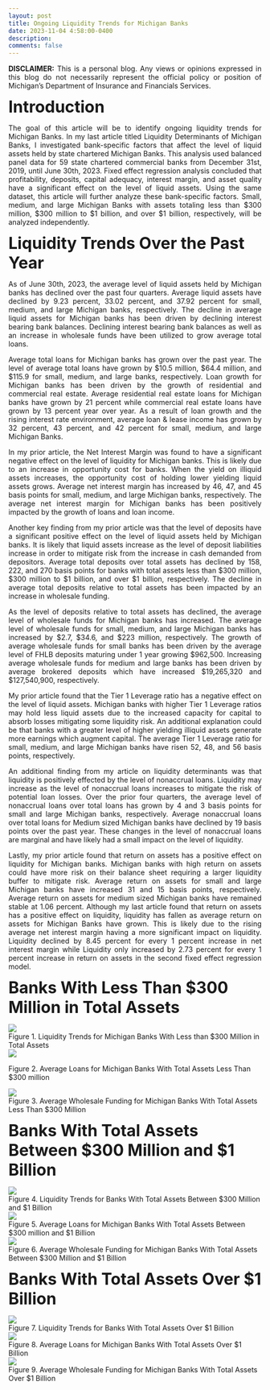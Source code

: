 ```yaml
---
layout: post
title: Ongoing Liquidity Trends for Michigan Banks
date: 2023-11-04 4:58:00-0400
description: 
comments: false
---
```



<p align="justify"><b>DISCLAIMER:</b> This is a personal blog.  Any views or opinions expressed in this blog do not necessarily represent the official policy or position of Michigan’s Department of Insurance and Financials Services.   </p>


<p style="text-align: left;"><font size="+3"><b>Introduction</b></font></p>

<p align="justify">
The goal of this article will be to identify ongoing liquidity trends for Michigan Banks.  In my last article titled Liquidity Determinants of Michigan Banks, I investigated bank-specific factors that affect the level of liquid assets held by state chartered Michigan Banks.  This analysis used balanced panel data for 59 state chartered commercial banks from December 31st, 2019, until June 30th, 2023.  Fixed effect regression analysis concluded that profitability, deposits, capital adequacy, interest margin, and asset quality have a significant effect on the level of liquid assets.  Using the same dataset, this article will further analyze these bank-specific factors.  Small, medium, and large Michigan Banks with assets totaling less than $300 million, $300 million to $1 billion, and over $1 billion, respectively, will be analyzed independently. 
</p>


<p style="text-align: left;"><font size="+3"><b>Liquidity Trends Over the Past Year</b></font></p>

<p align="justify">
As of June 30th, 2023, the average level of liquid assets held by Michigan banks has declined over the past four quarters.  Average liquid assets have declined by 9.23 percent, 33.02 percent, and 37.92 percent for small, medium, and large Michigan banks, respectively.  The decline in average liquid assets for Michigan banks has been driven by declining interest bearing bank balances.  Declining interest bearing bank balances as well as an increase in wholesale funds have been utilized to grow average total loans. 
</p>

<p align="justify">
Average total loans for Michigan banks has grown over the past year. The level of average total loans have grown by $10.5 million, $64.4 million, and $115.9 for small, medium, and large banks, respectively.  Loan growth for Michigan banks has been driven by the growth of residential and commercial real estate.  Average residential real estate loans for Michigan banks have grown by 21 percent while commercial real estate loans have grown by 13 percent year over year.  As a result of loan growth and the rising interest rate environment, average loan & lease income has grown by 32 percent, 43 percent, and 42 percent for small, medium, and large Michigan Banks. 
</p>

<p align="justify">
In my prior article, the Net Interest Margin was found to have a significant negative effect on the level of liquidity for Michigan banks.  This is likely due to an increase in opportunity cost for banks.  When the yield on illiquid assets increases, the opportunity cost of holding lower yielding liquid assets grows.  Average net interest margin has increased by 46, 47, and 45 basis points for small, medium, and large Michigan banks, respectively.  The average net interest margin for Michigan banks has been positively impacted by the growth of loans and loan income. 
</p>

<p align="justify">
Another key finding from my prior article was that the level of deposits have a significant positive effect on the level of liquid assets held by Michigan banks.  It is likely that liquid assets increase as the level of deposit liabilities increase in order to mitigate risk from the increase in cash demanded from depositors.  Average total deposits over total assets has declined by 158, 222, and 270 basis points for banks with total assets less than $300 million, $300 million to $1 billion, and over $1 billion, respectively.  The decline in average total deposits relative to total assets has been impacted by an increase in wholesale funding. 
</p>

<p align="justify">
As the level of deposits relative to total assets has declined, the average level of wholesale funds for Michigan banks has increased.  The average level of wholesale funds for small, medium, and large Michigan banks has increased by $2.7, $34.6, and $223 million, respectively.  The growth of average wholesale funds for small banks has been driven by the average level of FHLB deposits maturing under 1 year growing $962,500.  Increasing average wholesale funds for medium and large banks has been driven by average brokered deposits which have increased $19,265,320 and $127,540,900, respectively.  
</p>

<p align="justify">
My prior article found that the Tier 1 Leverage ratio has a negative effect on the level of liquid assets.  Michigan banks with higher Tier 1 Leverage ratios may hold less liquid assets due to the increased capacity for capital to absorb losses mitigating some liquidity risk.  An additional explanation could be that banks with a greater level of higher yielding illiquid assets generate more earnings which augment capital.  The average Tier 1 Leverage ratio for small, medium, and large Michigan banks have risen 52, 48, and 56 basis points, respectively.  
</p>

<p align="justify">
An additional finding from my article on liquidity determinants was that liquidity is positively effected by the level of nonaccrual loans.  Liquidity may increase as the level of nonaccrual loans increases to mitigate the risk of potential loan losses.  Over the prior four quarters, the average level of nonaccrual loans over total loans has grown by 4 and 3 basis points for small and large Michigan banks, respectively.  Average nonaccrual loans over total loans for Medium sized Michigan banks have declined by 19 basis points over the past year.  These changes in the level of nonaccrual loans are marginal and have likely had a small impact on the level of liquidity. 
</p>

<p align="justify">
Lastly, my prior article found that return on assets has a positive effect on liquidity for Michigan banks.  Michigan banks with high return on assets could have more risk on their balance sheet requiring a larger liquidity buffer to mitigate risk.  Average return on assets for small and large Michigan banks have increased 31 and 15 basis points, respectively.  Average return on assets for medium sized Michigan banks have remained stable at 1.06 percent.  Although my last article found that return on assets has a positive effect on liquidity, liquidity has fallen as average return on assets for Michigan Banks have grown.  This is likely due to the rising average net interest margin having a more significant impact on liquidity.  Liquidity declined by 8.45 percent for every 1 percent increase in net interest margin while Liquidity only increased by 2.73 percent for every 1 percent increase in return on assets in the second fixed effect regression model.  
</p>



<p style="text-align: left;"><font size="+3"><b>Banks With Less Than $300 Million in Total Assets
</b></font></p>


<div class="img">
    <img class="col three" src="{{ site.baseurl }}/assets/img/under300.png">
</div>
Figure 1. Liquidity Trends for Michigan Banks With Less than $300 Million in Total Assets



<div class="img">
    <img class="col three" src="{{ site.baseurl }}/assets/img/TLunder300.png">
</div>

Figure 2.  Average Loans for Michigan Banks With Total Assets Less Than $300 million




<div class="img">
    <img class="col three" src="{{ site.baseurl }}/assets/img/WFunder300.png">
</div>
Figure 3.  Average Wholesale Funding for Michigan Banks With Total Assets Less Than $300 Million



<p style="text-align: left;"><font size="+3"><b>Banks With Total Assets Between $300 Million and $1 Billion</b></font></p>


<div class="img">
    <img class="col three" src="{{ site.baseurl }}/assets/img/300_1b.png">
</div>
Figure 4. Liquidity Trends for Banks With Total Assets Between $300 Million and $1 Billion

<div class="img">
    <img class="col three" src="{{ site.baseurl }}/assets/img/TL300_1b.png">
</div>
Figure 5.  Average Loans for Michigan Banks With Total Assets Between $300 million and $1 Billion


<div class="img">
    <img class="col three" src="{{ site.baseurl }}/assets/img/WF300_1b.png">
</div>
Figure 6.  Average Wholesale Funding for Michigan Banks With Total Assets Between $300 Million and $1 Billion

<p style="text-align: left;"><font size="+3"><b>Banks With Total Assets Over $1 Billion</b></font></p>


<div class="img">
    <img class="col three" src="{{ site.baseurl }}/assets/img/over1b.png">
</div>
Figure 7. Liquidity Trends for Banks With Total Assets Over $1 Billion


<div class="img">
    <img class="col three" src="{{ site.baseurl }}/assets/img/TLOver_1b.png">
</div>
Figure 8.  Average Loans for Michigan Banks With Total Assets Over $1 Billion


<div class="img">
    <img class="col three" src="{{ site.baseurl }}/assets/img/WFover_1b.png">
</div>
Figure 9.  Average Wholesale Funding for Michigan Banks With Total Assets Over $1 Billion

